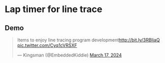 # Lap timer for line trace

## Demo

<blockquote class="twitter-tweet" data-media-max-width="560"><p lang="ja" dir="ltr">Items to enjoy line tracing program development<a href="http://bit.ly/3RBIjaQ">http://bit.ly/3RBIjaQ</a> <a href="https://t.co/Cyq1cVRSXF">pic.twitter.com/Cyq1cVRSXF</a></p>&mdash; Kingsman (@EmbeddedKiddie) <a href="https://twitter.com/EmbeddedKiddie/status/1769345823538831451?ref_src=twsrc%5Etfw">March 17, 2024</a></blockquote> <script async src="https://platform.twitter.com/widgets.js" charset="utf-8"></script>

